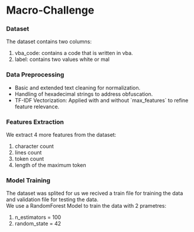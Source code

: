 # Macro-Challenge

### Dataset
The dataset contains two columns:
<ol>
  <li>
    vba_code: contains a code that is written in vba.
  </li>
  <li>
    label: contains two values white or mal
  </li>
</ol>

### Data Preprocessing
<ul>
  <li>
    Basic and extended text cleaning for normalization.
  </li>
  <li>
    Handling of hexadecimal strings to address obfuscation.
  </li>
  <li>
    TF-IDF Vectorization: Applied with and without `max_features` to refine feature relevance.
  </li>
</ul>

### Features Extraction
We extract 4 more features from the dataset:
<ol>
  <li>character count</li>
  <li>lines count</li>
  <li>token count</li>
  <li>length of the maximum token</li>
</ol>

### Model Training
The dataset was splited for us we recived a train file for training the data and validation file for testing the data.<br>
We use a RandomForest Model to train the data with 2 prametres:
<ol>
  <li>n_estimators = 100</li>
  <li>random_state = 42</li>
</ol>
